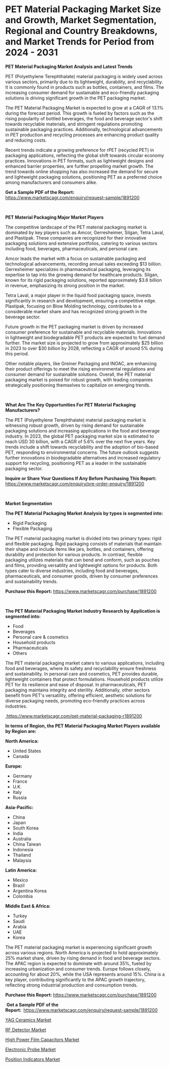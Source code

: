 <p><h1>PET Material Packaging Market Size and Growth, Market Segmentation, Regional and Country Breakdowns, and Market Trends for Period from 2024 -  2031</h1></p><p><strong>PET Material Packaging Market Analysis and Latest Trends</strong></p>
<p><p>PET (Polyethylene Terephthalate) material packaging is widely used across various sectors, primarily due to its lightweight, durability, and recyclability. It is commonly found in products such as bottles, containers, and films. The increasing consumer demand for sustainable and eco-friendly packaging solutions is driving significant growth in the PET packaging market.</p><p>The PET Material Packaging Market is expected to grow at a CAGR of 13.1% during the forecast period. This growth is fueled by factors such as the rising popularity of bottled beverages, the food and beverage sector's shift towards recyclable materials, and stringent regulations promoting sustainable packaging practices. Additionally, technological advancements in PET production and recycling processes are enhancing product quality and reducing costs.</p><p>Recent trends indicate a growing preference for rPET (recycled PET) in packaging applications, reflecting the global shift towards circular economy practices. Innovations in PET formats, such as lightweight designs and enhanced barrier properties, are further propelling market growth. The trend towards online shopping has also increased the demand for secure and lightweight packaging solutions, positioning PET as a preferred choice among manufacturers and consumers alike.</p></p>
<p><strong>Get a Sample PDF of the Report:&nbsp;</strong> <a href="https://www.marketscagr.com/enquiry/request-sample/1891200?utm_campaign=1683&utm_medium=2&utm_source=Github&utm_content=ia&utm_term=30102024&utm_id=pet-material-packaging">https://www.marketscagr.com/enquiry/request-sample/1891200</a></p>
<p>&nbsp;</p>
<p><strong>PET Material Packaging Major Market Players</strong></p>
<p><p>The competitive landscape of the PET material packaging market is dominated by key players such as Amcor, Gerresheimer, Silgan, Tetra Laval, and Plastipak. These companies are recognized for their innovative packaging solutions and extensive portfolios, catering to various sectors including food, beverages, pharmaceuticals, and personal care. </p><p>Amcor leads the market with a focus on sustainable packaging and technological advancements, recording annual sales exceeding $13 billion. Gerresheimer specializes in pharmaceutical packaging, leveraging its expertise to tap into the growing demand for healthcare products. Silgan, known for its rigid packaging solutions, reported approximately $3.6 billion in revenue, emphasizing its strong position in the market.</p><p>Tetra Laval, a major player in the liquid food packaging space, invests significantly in research and development, ensuring a competitive edge. Plastipak, focusing on Blow Molding technology, contributes to a considerable market share and has recognized strong growth in the beverage sector.</p><p>Future growth in the PET packaging market is driven by increased consumer preference for sustainable and recyclable materials. Innovations in lightweight and biodegradable PET products are expected to fuel demand further. The market size is projected to grow from approximately $25 billion in 2023 to over $30 billion by 2028, reflecting a CAGR of around 5% during this period.</p><p>Other notable players, like Greiner Packaging and INOAC, are enhancing their product offerings to meet the rising environmental regulations and consumer demand for sustainable solutions. Overall, the PET material packaging market is poised for robust growth, with leading companies strategically positioning themselves to capitalize on emerging trends.</p></p>
<p>&nbsp;</p>
<p><strong>What Are The Key Opportunities For PET Material Packaging Manufacturers?</strong></p>
<p><p>The PET (Polyethylene Terephthalate) material packaging market is witnessing robust growth, driven by rising demand for sustainable packaging solutions and increasing applications in the food and beverage industry. In 2023, the global PET packaging market size is estimated to reach USD 30 billion, with a CAGR of 5.6% over the next five years. Key trends include a shift towards recyclability and the adoption of bio-based PET, responding to environmental concerns. The future outlook suggests further innovations in biodegradable alternatives and increased regulatory support for recycling, positioning PET as a leader in the sustainable packaging sector.</p></p>
<p><strong>Inquire or Share Your Questions If Any Before Purchasing This Report:</strong> <a href="https://www.marketscagr.com/enquiry/pre-order-enquiry/1891200?utm_campaign=1683&utm_medium=2&utm_source=Github&utm_content=ia&utm_term=30102024&utm_id=pet-material-packaging">https://www.marketscagr.com/enquiry/pre-order-enquiry/1891200</a></p>
<p>&nbsp;</p>
<p><strong>Market Segmentation</strong></p>
<p><strong>The PET Material Packaging Market Analysis by types is segmented into:</strong></p>
<p><ul><li>Rigid Packaging</li><li>Flexible Packaging</li></ul></p>
<p><p>The PET material packaging market is divided into two primary types: rigid and flexible packaging. Rigid packaging consists of materials that maintain their shape and include items like jars, bottles, and containers, offering durability and protection for various products. In contrast, flexible packaging utilizes materials that can bend and conform, such as pouches and films, providing versatility and lightweight options for products. Both types cater to diverse industries, including food and beverages, pharmaceuticals, and consumer goods, driven by consumer preferences and sustainability trends.</p></p>
<p><strong>Purchase this Report:&nbsp;</strong><a href="https://www.marketscagr.com/purchase/1891200?utm_campaign=1683&utm_medium=2&utm_source=Github&utm_content=ia&utm_term=30102024&utm_id=pet-material-packaging">https://www.marketscagr.com/purchase/1891200</a></p>
<p>&nbsp;</p>
<p><strong>The PET Material Packaging Market Industry Research by Application is segmented into:</strong></p>
<p><ul><li>Food</li><li>Beverages</li><li>Personal care & cosmetics</li><li>Household products</li><li>Pharmaceuticals</li><li>Others</li></ul></p>
<p><p>The PET material packaging market caters to various applications, including food and beverages, where its safety and recyclability ensure freshness and sustainability. In personal care and cosmetics, PET provides durable, lightweight containers that protect formulations. Household products utilize PET for its resilience and ease of disposal. In pharmaceuticals, PET packaging maintains integrity and sterility. Additionally, other sectors benefit from PET's versatility, offering efficient, aesthetic solutions for diverse packaging needs, promoting eco-friendly practices across industries.</p></p>
<p><a href="https://www.marketscagr.com/pet-material-packaging-r1891200?utm_campaign=1683&utm_medium=2&utm_source=Github&utm_content=ia&utm_term=30102024&utm_id=pet-material-packaging">&nbsp;https://www.marketscagr.com/pet-material-packaging-r1891200</a></p>
<p><strong>In terms of Region, the PET Material Packaging Market Players available by Region are:</strong></p>
<p>
    <p> <strong> North America: </strong>
        <ul>
            <li>United States</li>
            <li>Canada</li>
        </ul>
        </p> 
    <p> <strong> Europe: </strong>
        <ul>
            <li>Germany</li>
            <li>France</li>
            <li>U.K.</li>
            <li>Italy</li>
            <li>Russia</li>
        </ul>
        </p> 
    <p> <strong> Asia-Pacific: </strong>
        <ul>
            <li>China</li>
            <li>Japan</li>
            <li>South Korea</li>
            <li>India</li>
            <li>Australia</li>
            <li>China Taiwan</li>
            <li>Indonesia</li>
            <li>Thailand</li>
            <li>Malaysia</li>
        </ul>
        </p> 
    <p> <strong> Latin America: </strong>
        <ul>
            <li>Mexico</li>
            <li>Brazil</li>
            <li>Argentina Korea</li>
            <li>Colombia</li>
        </ul>
        </p> 
    <p> <strong> Middle East & Africa: </strong>
        <ul>
            <li>Turkey</li>
            <li>Saudi</li>
            <li>Arabia</li>
            <li>UAE</li>
            <li>Korea</li>
        </ul>
    </p>
    </p>
<p><p>The PET material packaging market is experiencing significant growth across various regions. North America is projected to hold approximately 25% market share, driven by rising demand in food and beverage sectors. The APAC region is expected to dominate with around 35%, fueled by increasing urbanization and consumer trends. Europe follows closely, accounting for about 20%, while the USA represents around 15%. China is a key player, contributing significantly to the APAC growth trajectory, reflecting strong industrial production and consumption trends.</p></p>
<p><strong>Purchase this Report: </strong><a href="https://www.marketscagr.com/purchase/1891200?utm_campaign=1683&utm_medium=2&utm_source=Github&utm_content=ia&utm_term=30102024&utm_id=pet-material-packaging">https://www.marketscagr.com/purchase/1891200</a></p>
<p>&nbsp;<strong>Get a Sample PDF of the Report:&nbsp;&nbsp;</strong><a href="https://www.marketscagr.com/enquiry/request-sample/1891200?utm_campaign=1683&utm_medium=2&utm_source=Github&utm_content=ia&utm_term=30102024&utm_id=pet-material-packaging">https://www.marketscagr.com/enquiry/request-sample/1891200</a></p>
<p><strong></strong></p>
<p><p><a href="https://www.linkedin.com/pulse/yag-ceramics-market-global-regional-analysis-focus-end-user-tv6se?utm_campaign=1683&utm_medium=2&utm_source=Github&utm_content=ia&utm_term=30102024&utm_id=pet-material-packaging">YAG Ceramics Market</a></p><p><a href="https://www.linkedin.com/pulse/rf-detector-industry-sector-new-technologies-market-impact-hqdme?utm_campaign=1683&utm_medium=2&utm_source=Github&utm_content=ia&utm_term=30102024&utm_id=pet-material-packaging">RF Detector Market</a></p><p><a href="https://www.linkedin.com/pulse/high-power-film-capacitors-ecosystem-mapping-innovation-ypqde?utm_campaign=1683&utm_medium=2&utm_source=Github&utm_content=ia&utm_term=30102024&utm_id=pet-material-packaging">High Power Film Capacitors Market</a></p><p><a href="https://www.linkedin.com/pulse/navigating-global-electronic-probe-market-from-trends-uqqre?utm_campaign=1683&utm_medium=2&utm_source=Github&utm_content=ia&utm_term=30102024&utm_id=pet-material-packaging">Electronic Probe Market</a></p><p><a href="https://www.linkedin.com/pulse/position-indicators-market-size-status-forecast-2024-2031-k4gie?utm_campaign=1683&utm_medium=2&utm_source=Github&utm_content=ia&utm_term=30102024&utm_id=pet-material-packaging">Position Indicators Market</a></p></p>